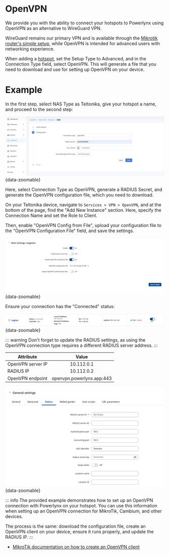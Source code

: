 # OpenVPN

We provide you with the ability to connect your hotspots to Powerlynx using OpenVPN as an alternative to WireGuard VPN.

WireGuard remains our primary VPN and is available through the [Mikrotik router's simple setup](https://docs.powerlynx.app/networking/mikrotik.html#simple-setup), while OpenVPN is intended for advanced users with networking experience.

When adding a [hotspot](https://docs.powerlynx.app/system/hotspots.html), set the Setup Type to Advanced, and in the Connection Type field, select OpenVPN. This will generate a file that you need to download and use for setting up OpenVPN on your device.

# Example

In the first step, select NAS Type as Teltonika, give your hotspot a name, and proceed to the second step:

![OpenVPN Teltonika #1](images/openvpn_teltonika_1.png){data-zoomable}

Here, select Connection Type as OpenVPN, generate a RADIUS Secret, and generate the OpenVPN configuration file, which you need to download.

On your Teltonika device, navigate to `Services > VPN > OpenVPN`, and at the bottom of the page, find the "Add New Instance" section. Here, specify the Connection Name and set the Role to Client.

Then, enable "OpenVPN Config from File", upload your configuration file to the "OpenVPN Configuration File" field, and save the settings.

![OpenVPN Teltonika #2](images/openvpn_teltonika_2.png){data-zoomable}

Ensure your connection has the "Connected" status:

![OpenVPN Teltonika #3](images/openvpn_teltonika_3.png){data-zoomable}

::: warning
Don't forget to update the RADIUS settings, as using the OpenVPN connection type requires a different RADIUS server address.
:::

| Attribute        |      Value      |
| ------------- | :-----------: |
| OpenVPN server IP     | 10.112.0.1 |
| RADIUS IP    |   10.112.0.2    |
| OpenVPN endpoint |   openvpn.powerlynx.app:443    |

![OpenVPN Teltonika #4](images/openvpn_teltonika_4.png){data-zoomable}

::: info
The provided example demonstrates how to set up an OpenVPN connection with Powerlynx on your hotspot. You can use this information when setting up an OpenVPN connection for MikroTik, Cambium, and other devices.

The process is the same: download the configuration file, create an OpenVPN client on your device, ensure it runs properly, and update the RADIUS IP.
:::

* [MikroTik documentation on how to create an OpenVPN client](https://help.mikrotik.com/docs/spaces/ROS/pages/2031655/OpenVPN)
